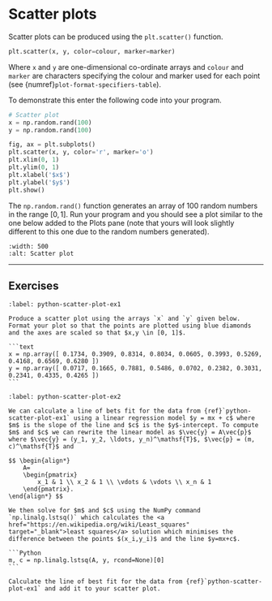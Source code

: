 # Scatter plots

Scatter plots can be produced using the `plt.scatter()` function.

```python
plt.scatter(x, y, color=colour, marker=marker)
```

Where `x` and `y` are one-dimensional co-ordinate arrays and `colour` and `marker` are characters specifying the colour and marker used for each point (see {numref}`plot-format-specifiers-table`).

To demonstrate this enter the following code into your program.

```Python
# Scatter plot
x = np.random.rand(100)
y = np.random.rand(100)

fig, ax = plt.subplots()
plt.scatter(x, y, color='r', marker='o')
plt.xlim(0, 1)
plt.ylim(0, 1)
plt.xlabel('$x$')
plt.ylabel('$y$')
plt.show()
```

The `np.random.rand()` function generates an array of 100 random numbers in the range $[0, 1]$. Run your program and you should see a plot similar to the one below added to the Plots pane (note that yours will look slightly different to this one due to the random numbers generated).

```{figure} ../_images/6_Scatter_plot_1.png
:width: 500
:alt: Scatter plot
```

---

## Exercises

````{exercise}
:label: python-scatter-plot-ex1

Produce a scatter plot using the arrays `x` and `y` given below. Format your plot so that the points are plotted using blue diamonds and the axes are scaled so that $x,y \in [0, 1]$. 

```text
x = np.array([ 0.1734, 0.3909, 0.8314, 0.8034, 0.0605, 0.3993, 0.5269, 0.4168, 0.6569, 0.6280 ])
y = np.array([ 0.0717, 0.1665, 0.7881, 0.5486, 0.0702, 0.2382, 0.3031, 0.2341, 0.4335, 0.4265 ])
```

````

````{exercise}
:label: python-scatter-plot-ex2

We can calculate a line of bets fit for the data from {ref}`python-scatter-plot-ex1` using a linear regression model $y = mx + c$ where $m$ is the slope of the line and $c$ is the $y$-intercept. To compute $m$ and $c$ we can rewrite the linear model as $\vec{y} = A\vec{p}$ where $\vec{y} = (y_1, y_2, \ldots, y_n)^\mathsf{T}$, $\vec{p} = (m, c)^\mathsf{T}$ and

$$ \begin{align*}
    A= 
    \begin{pmatrix} 
        x_1 & 1 \\ x_2 & 1 \\ \vdots & \vdots \\ x_n & 1 
    \end{pmatrix}.
\end{align*} $$

We then solve for $m$ and $c$ using the NumPy command `np.linalg.lstsq()` which calculates the <a href="https://en.wikipedia.org/wiki/Least_squares" target="_blank">least squares</a> solution which minimises the difference between the points $(x_i,y_i)$ and the line $y=mx+c$.

```Python
m, c = np.linalg.lstsq(A, y, rcond=None)[0]
```

Calculate the line of best fit for the data from {ref}`python-scatter-plot-ex1` and add it to your scatter plot.
````
